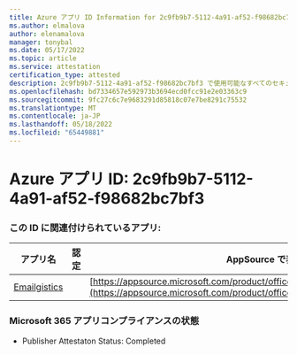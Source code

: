 ```yaml
---
title: Azure アプリ ID Information for 2c9fb9b7-5112-4a91-af52-f98682bc7bf3
ms.author: elmalova
author: elenamalova
manager: tonybal
ms.date: 05/17/2022
ms.topic: article
ms.service: attestation
certification_type: attested
description: 2c9fb9b7-5112-4a91-af52-f98682bc7bf3 で使用可能なすべてのセキュリティとコンプライアンス情報。
ms.openlocfilehash: bd7334657e592973b3694ecd0fcc91e2e03363c9
ms.sourcegitcommit: 9fc27c6c7e9683291d85818c07e7be8291c75532
ms.translationtype: MT
ms.contentlocale: ja-JP
ms.lasthandoff: 05/18/2022
ms.locfileid: "65449881"
---
```

# <a name="azure-app-id-2c9fb9b7-5112-4a91-af52-f98682bc7bf3"></a>Azure アプリ ID: 2c9fb9b7-5112-4a91-af52-f98682bc7bf3


### <a name="apps-associated-with-this-id"></a>この ID に関連付けられているアプリ:
| **アプリ名** | **認定** | **AppSource で表示する** |
|--------------|---------------|-----------------------|
| [Emailgistics](../forward/emailgistics.emailgistics_shared_email.md) |  | [https://appsource.microsoft.com/product/office/emailgistics.emailgistics_shared_email](https://appsource.microsoft.com/product/office/emailgistics.emailgistics_shared_email) |

### <a name="microsoft-365-app-compliance-status"></a>Microsoft 365 アプリコンプライアンスの状態
- Publisher Attestaton Status: Completed
